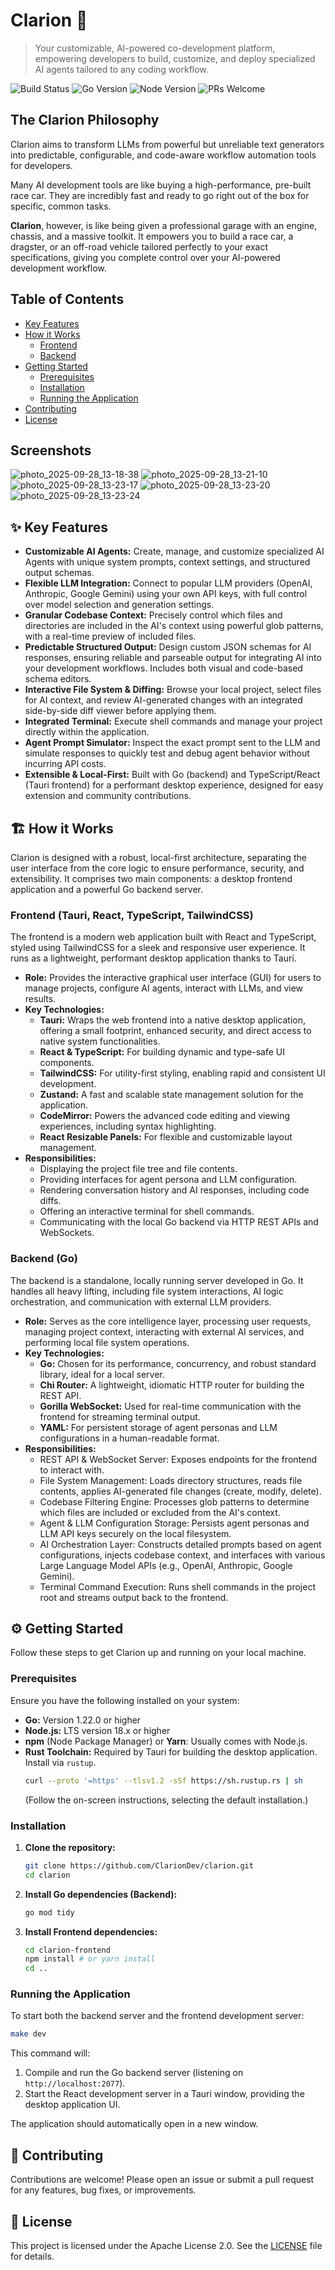 # Clarion 🚀

> Your customizable, AI-powered co-development platform, empowering developers to build, customize, and deploy specialized AI agents tailored to any coding workflow.

![Build Status](https://img.shields.io/badge/build-passing-brightgreen)
![Go Version](https://img.shields.io/badge/go-1.22+-blue.svg)
![Node Version](https://img.shields.io/badge/node-18.x+-green.svg)
![PRs Welcome](https://img.shields.io/badge/PRs-welcome-brightgreen.svg)

## The Clarion Philosophy

Clarion aims to transform LLMs from powerful but unreliable text generators into predictable, configurable, and code-aware workflow automation tools for developers.

Many AI development tools are like buying a high-performance, pre-built race car. They are incredibly fast and ready to go right out of the box for specific, common tasks.

**Clarion**, however, is like being given a professional garage with an engine, chassis, and a massive toolkit. It empowers you to build a race car, a dragster, or an off-road vehicle tailored perfectly to your exact specifications, giving you complete control over your AI-powered development workflow.

## Table of Contents

- [Key Features](#-key-features)
- [How it Works](#-how-it-works)
  - [Frontend](#frontend-tauri-react-typescript-tailwindcss)
  - [Backend](#backend-go)
- [Getting Started](#️-getting-started)
  - [Prerequisites](#prerequisites)
  - [Installation](#installation)
  - [Running the Application](#running-the-application)
- [Contributing](#-contributing)
- [License](#-license)

## Screenshots

![photo_2025-09-28_13-18-38](https://github.com/user-attachments/assets/ca8db285-a9df-4d28-8f2d-16791885b54e)
![photo_2025-09-28_13-21-10](https://github.com/user-attachments/assets/f4513b5a-c169-4d29-9a01-35b3fb27adea)
![photo_2025-09-28_13-23-17](https://github.com/user-attachments/assets/9be25ddd-e097-4ea6-a1b5-8f289f3757b3)
![photo_2025-09-28_13-23-20](https://github.com/user-attachments/assets/a4ef0461-b064-4fce-a158-8b18f793fb1e)
![photo_2025-09-28_13-23-24](https://github.com/user-attachments/assets/dda9766b-4dcc-453f-83a4-a48fefeb2df3)



## ✨ Key Features

-   **Customizable AI Agents:** Create, manage, and customize specialized AI Agents with unique system prompts, context settings, and structured output schemas.
-   **Flexible LLM Integration:** Connect to popular LLM providers (OpenAI, Anthropic, Google Gemini) using your own API keys, with full control over model selection and generation settings.
-   **Granular Codebase Context:** Precisely control which files and directories are included in the AI's context using powerful glob patterns, with a real-time preview of included files.
-   **Predictable Structured Output:** Design custom JSON schemas for AI responses, ensuring reliable and parseable output for integrating AI into your development workflows. Includes both visual and code-based schema editors.
-   **Interactive File System & Diffing:** Browse your local project, select files for AI context, and review AI-generated changes with an integrated side-by-side diff viewer before applying them.
-   **Integrated Terminal:** Execute shell commands and manage your project directly within the application.
-   **Agent Prompt Simulator:** Inspect the exact prompt sent to the LLM and simulate responses to quickly test and debug agent behavior without incurring API costs.
-   **Extensible & Local-First:** Built with Go (backend) and TypeScript/React (Tauri frontend) for a performant desktop experience, designed for easy extension and community contributions.

## 🏗️ How it Works

Clarion is designed with a robust, local-first architecture, separating the user interface from the core logic to ensure performance, security, and extensibility. It comprises two main components: a desktop frontend application and a powerful Go backend server.

### Frontend (Tauri, React, TypeScript, TailwindCSS)

The frontend is a modern web application built with React and TypeScript, styled using TailwindCSS for a sleek and responsive user experience. It runs as a lightweight, performant desktop application thanks to Tauri.

-   **Role:** Provides the interactive graphical user interface (GUI) for users to manage projects, configure AI agents, interact with LLMs, and view results.
-   **Key Technologies:**
    -   **Tauri:** Wraps the web frontend into a native desktop application, offering a small footprint, enhanced security, and direct access to native system functionalities.
    -   **React & TypeScript:** For building dynamic and type-safe UI components.
    -   **TailwindCSS:** For utility-first styling, enabling rapid and consistent UI development.
    -   **Zustand:** A fast and scalable state management solution for the application.
    -   **CodeMirror:** Powers the advanced code editing and viewing experiences, including syntax highlighting.
    -   **React Resizable Panels:** For flexible and customizable layout management.
-   **Responsibilities:**
    -   Displaying the project file tree and file contents.
    -   Providing interfaces for agent persona and LLM configuration.
    -   Rendering conversation history and AI responses, including code diffs.
    -   Offering an interactive terminal for shell commands.
    -   Communicating with the local Go backend via HTTP REST APIs and WebSockets.

### Backend (Go)

The backend is a standalone, locally running server developed in Go. It handles all heavy lifting, including file system interactions, AI logic orchestration, and communication with external LLM providers.

-   **Role:** Serves as the core intelligence layer, processing user requests, managing project context, interacting with external AI services, and performing local file system operations.
-   **Key Technologies:**
    -   **Go:** Chosen for its performance, concurrency, and robust standard library, ideal for a local server.
    -   **Chi Router:** A lightweight, idiomatic HTTP router for building the REST API.
    -   **Gorilla WebSocket:** Used for real-time communication with the frontend for streaming terminal output.
    -   **YAML:** For persistent storage of agent personas and LLM configurations in a human-readable format.
-   **Responsibilities:**
    -   REST API & WebSocket Server: Exposes endpoints for the frontend to interact with.
    -   File System Management: Loads directory structures, reads file contents, applies AI-generated file changes (create, modify, delete).
    -   Codebase Filtering Engine: Processes glob patterns to determine which files are included or excluded from the AI's context.
    -   Agent & LLM Configuration Storage: Persists agent personas and LLM API keys securely on the local filesystem.
    -   AI Orchestration Layer: Constructs detailed prompts based on agent configurations, injects codebase context, and interfaces with various Large Language Model APIs (e.g., OpenAI, Anthropic, Google Gemini).
    -   Terminal Command Execution: Runs shell commands in the project root and streams output back to the frontend.

## ⚙️ Getting Started

Follow these steps to get Clarion up and running on your local machine.

### Prerequisites

Ensure you have the following installed on your system:

-   **Go:** Version 1.22.0 or higher
-   **Node.js:** LTS version 18.x or higher
-   **npm** (Node Package Manager) or **Yarn**: Usually comes with Node.js.
-   **Rust Toolchain:** Required by Tauri for building the desktop application. Install via `rustup`.
    ```bash
    curl --proto '=https' --tlsv1.2 -sSf https://sh.rustup.rs | sh
    ```
    (Follow the on-screen instructions, selecting the default installation.)

### Installation

1.  **Clone the repository:**
    ```bash
    git clone https://github.com/ClarionDev/clarion.git
    cd clarion
    ```

2.  **Install Go dependencies (Backend):**
    ```bash
    go mod tidy
    ```

3.  **Install Frontend dependencies:**
    ```bash
    cd clarion-frontend
    npm install # or yarn install
    cd ..
    ```

### Running the Application

To start both the backend server and the frontend development server:

```bash
make dev
```

This command will:

1.  Compile and run the Go backend server (listening on `http://localhost:2077`).
2.  Start the React development server in a Tauri window, providing the desktop application UI.

The application should automatically open in a new window.

## 🙌 Contributing

Contributions are welcome! Please open an issue or submit a pull request for any features, bug fixes, or improvements.

## 📜 License

This project is licensed under the Apache License 2.0. See the [LICENSE](LICENSE) file for details.
